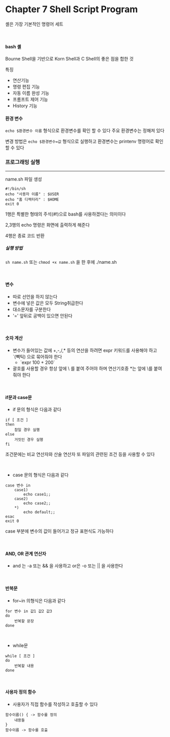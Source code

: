 # Chapter 7 Shell Script Program

셸은 가장 기본적인 명령어 세트

<br>

#### bash 셸

Bourne Shell을 기반으로 Korn Shell과 C Shell의 좋은 점을 합한 것

특징

- 연산기능
- 명령 편집 기능
- 자동 이름 완성 기능
- 프롬프트 제어 기능
- History 기능



#### 환경 변수

`echo $환경변수 이름` 형식으로 환경변수를 확인 할 수 있다 주요 환경변수는 정해져 있다

변경 방법은 `echo $환경변수=값` 형식으로 실행하고 환경변수는 printenv 명령어로 확인 할 수 있다



### 프로그래밍 실행

---

name.sh 파일 생성

```shell
#!/bin/sh
echo "사용자 이름" : $USER
echo "홈 디렉터리" : $HOME
exit 0
```

1행은 특별한 형태의 주석(#!)으로 bash를 사용하겠다는 의미이다

2,3행의 echo 명령은 화면에 출력하게 해준다

4행은 종료 코드 반환

##### 실행 방법

`sh name.sh` 또는 `chmod +x name.sh` 을 한 후에 ./name.sh

<br>

 

#### 변수

- 따로 선언을 하지 않는다
- 변수에 넣은 값은 모두 String취급한다
- 대소문자를 구분한다
- '=' 앞뒤로 공백이 있으면 안된다

<br>

#### 숫자 계산

- 변수가 들어있는 값에 +,-,/,* 등의 연산을 하려면 expr 키워드를 사용해야 하고 `(빽틱) 으로 묶어줘야 한다
  - \`expr 100 + 200\`
- 괄호를 사용할 경우 항상 앞에 \ 를 붙여 주어야 하며 연산기호중 *는 앞에 \를 붙여줘야 한다

<br>

#### if문과 case문

- if 문의 형식은 다음과 같다

```
if [ 조건 ]
then
	참일 경우 실행
else
	거짓인 경우 실행
fi
```

조건문에는 비교 연산자와 산술 연산자 또 파일의 관련된 조건 등을 사용할 수 있다

<br>

- case 문의 형식은 다음과 같다

```
case 변수 in
	case1)
		echo case1;;
	case2)
		echo case2;;
	*)
		echo default;;
esac
exit 0
```

case 부분에 변수의 값이 들어가고 정규 표현식도 가능하다

<br>

#### AND, OR 관계 연산자

- and 는 -a 또는 && 을 사용하고 or은 -o 또는 || 을 사용한다

<br>

#### 반복문

- for~in 의형식은 다음과 같다

```
for 변수 in 값1 값2 값3
do
	반복할 문장
done
```

<br>

- while문

```
while [ 조건 ]
do
	반복할 내용
done
```

<br>

#### 사용자 정의 함수

- 사용자가 직접 함수를 작성하고 호출할 수 있다

```
함수이름() { -> 함수를 정의
	내용들
}
함수이름 -> 함수를 호출
```

